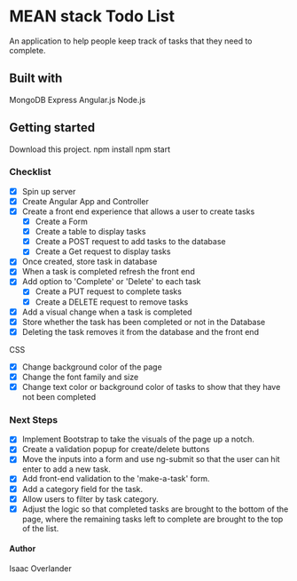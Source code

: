 # MEAN stack Todo List

An application to help people keep track of tasks that they need to complete.

## Built with

MongoDB
Express
Angular.js
Node.js

## Getting started

Download this project.
npm install
npm start

### Checklist

- [x] Spin up server
- [x] Create Angular App and Controller
- [x] Create a front end experience that allows a user to create tasks
    - [x] Create a Form
    - [x] Create a table to display tasks
    - [x] Create a POST request to add tasks to the database
    - [x] Create a Get request to display tasks
- [x] Once created, store task in database
- [x] When a task is completed refresh the front end
- [x] Add option to 'Complete' or 'Delete' to each task
    - [x] Create a PUT request to complete tasks
    - [x] Create a DELETE request to remove tasks
- [x] Add a visual change when a task is completed
- [x] Store whether the task has been completed or not in the Database
- [x] Deleting the task removes it from the database and the front end

CSS
- [x] Change background color of the page
- [x] Change the font family and size
- [x] Change text color or background color of tasks to show that they have not been completed

### Next Steps

- [x] Implement Bootstrap to take the visuals of the page up a notch.
- [x] Create a validation popup for create/delete buttons
- [x] Move the inputs into a form and use ng-submit so that the user can hit enter to add a new task.
- [x] Add front-end validation to the 'make-a-task' form.
- [x] Add a category field for the task.
- [x] Allow users to filter by task category.
- [x] Adjust the logic so that completed tasks are brought to the bottom of the page, where the remaining tasks left to complete are brought to the top of the list.

#### Author

Isaac Overlander